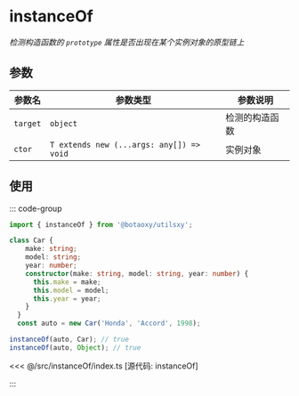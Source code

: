 # instanceOf

_检测构造函数的 `prototype` 属性是否出现在某个实例对象的原型链上_

## 参数

| 参数名   | 参数类型 | 参数说明       |
| -------- | -------- | -------------- |
| `target` | `object`    | 检测的构造函数 |
| `ctor`   | `T extends new (...args: any[]) => void`    | 实例对象       |

## 使用

::: code-group

```ts [使用]
import { instanceOf } from '@botaoxy/utilsxy';

class Car {
    make: string;
    model: string;
    year: number;
    constructor(make: string, model: string, year: number) {
      this.make = make;
      this.model = model;
      this.year = year;
    }
  }
  const auto = new Car('Honda', 'Accord', 1998);

instanceOf(auto, Car); // true
instanceOf(auto, Object); // true
```

<<< @/src/instanceOf/index.ts [源代码: instanceOf]

:::
